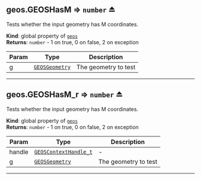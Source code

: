 <a name="exp_module_geos--geos.GEOSHasM"></a>

## geos.GEOSHasM ⇒ <code>number</code> ⏏
Tests whether the input geometry has M coordinates.

**Kind**: global property of [<code>geos</code>](/typedefs-enums/typedefs-enums.html#module_geos)  
**Returns**: <code>number</code> - 1 on true, 0 on false, 2 on exception  

| Param | Type | Description |
| --- | --- | --- |
| g | [<code>GEOSGeometry</code>](/typedefs-enums/typedefs-enums.html#GEOSGeometry) | The geometry to test |


---
<a name="exp_module_geos--geos.GEOSHasM_r"></a>

## geos.GEOSHasM\_r ⇒ <code>number</code> ⏏
Tests whether the input geometry has M coordinates.

**Kind**: global property of [<code>geos</code>](/typedefs-enums/typedefs-enums.html#module_geos)  
**Returns**: <code>number</code> - 1 on true, 0 on false, 2 on exception  

| Param | Type | Description |
| --- | --- | --- |
| handle | [<code>GEOSContextHandle\_t</code>](/typedefs-enums/typedefs-enums.html#GEOSContextHandle_t) | - |
| g | [<code>GEOSGeometry</code>](/typedefs-enums/typedefs-enums.html#GEOSGeometry) | The geometry to test |


---

